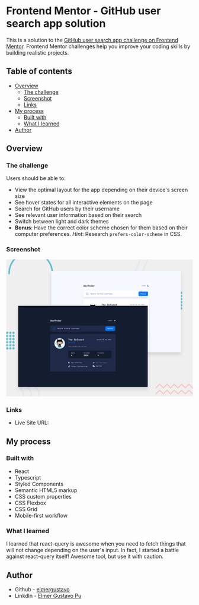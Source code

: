 # Frontend Mentor - GitHub user search app solution

This is a solution to the [GitHub user search app challenge on Frontend Mentor](https://www.frontendmentor.io/challenges/github-user-search-app-Q09YOgaH6). Frontend Mentor challenges help you improve your coding skills by building realistic projects.

## Table of contents

- [Overview](#overview)
  - [The challenge](#the-challenge)
  - [Screenshot](#screenshot)
  - [Links](#links)
- [My process](#my-process)
  - [Built with](#built-with)
  - [What I learned](#what-i-learned)
- [Author](#author)

## Overview

### The challenge

Users should be able to:

- View the optimal layout for the app depending on their device's screen size
- See hover states for all interactive elements on the page
- Search for GitHub users by their username
- See relevant user information based on their search
- Switch between light and dark themes
- **Bonus**: Have the correct color scheme chosen for them based on their computer preferences. _Hint_: Research `prefers-color-scheme` in CSS.

### Screenshot

![](./design/screenshot.jpg)

### Links

- Live Site URL: []()

## My process

### Built with

- React
- Typescript
- Styled Components
- Semantic HTML5 markup
- CSS custom properties
- CSS Flexbox
- CSS Grid
- Mobile-first workflow

### What I learned

I learned that react-query is awesome when you need to fetch things that will not change depending on the user's input. In fact, I started a battle against react-query itself! Awesome tool, but use it with caution.

## Author

- Github - [elmergustavo](https://github.com/elmergustavo)
- LinkdIn - [Elmer Gustavo Pu](https://www.linkedin.com/in/elmer-gustavo-p%C3%BA-769b60201/)
